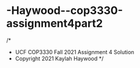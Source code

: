 # -Haywood--cop3330-assignment4part2

/*
 *  UCF COP3330 Fall 2021 Assignment 4 Solution
 *  Copyright 2021 Kaylah Haywood
 */

